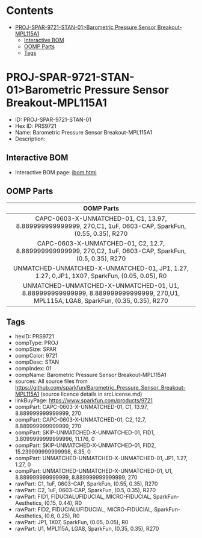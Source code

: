 



Contents
========

* [PROJ-SPAR-9721-STAN-01>Barometric Pressure Sensor Breakout-MPL115A1](#proj-spar-9721-stan-01barometric-pressure-sensor-breakout-mpl115a1)
	* [Interactive BOM](#interactive-bom)
	* [OOMP Parts](#oomp-parts)
	* [Tags](#tags)

# PROJ-SPAR-9721-STAN-01>Barometric Pressure Sensor Breakout-MPL115A1

- ID: PROJ-SPAR-9721-STAN-01
- Hex ID: PRS9721
- Name: Barometric Pressure Sensor Breakout-MPL115A1
- Description: 

## Interactive BOM

- Interactive BOM page: [ibom.html](kicad/bom/ibom.html)

## OOMP Parts
  

|OOMP Parts|
| :---: |
|CAPC-0603-X-UNMATCHED-01, C1, 13.97, 8.889999999999999, 270,C1, 1uF, 0603-CAP, SparkFun, (0.55, 0.35), R270|
|CAPC-0603-X-UNMATCHED-01, C2, 12.7, 8.889999999999999, 270,C2, 1uF, 0603-CAP, SparkFun, (0.5, 0.35), R270|
|UNMATCHED-UNMATCHED-X-UNMATCHED-01, JP1, 1.27, 1.27, 0,JP1, 1X07, SparkFun, (0.05, 0.05), R0|
|UNMATCHED-UNMATCHED-X-UNMATCHED-01, U1, 8.889999999999999, 8.889999999999999, 270,U1, MPL115A, LGA8, SparkFun, (0.35, 0.35), R270|

## Tags

- hexID: PRS9721
- oompType: PROJ
- oompSize: SPAR
- oompColor: 9721
- oompDesc: STAN
- oompIndex: 01
- oompName: Barometric Pressure Sensor Breakout-MPL115A1
- sources: All source files from https://github.com/sparkfun/Barometric_Pressure_Sensor_Breakout-MPL115A1 (source licence details in srcLicense.md)
- linkBuyPage: https://www.sparkfun.com/products/9721
- oompPart: CAPC-0603-X-UNMATCHED-01, C1, 13.97, 8.889999999999999, 270
- oompPart: CAPC-0603-X-UNMATCHED-01, C2, 12.7, 8.889999999999999, 270
- oompPart: SKIP-UNMATCHED-X-UNMATCHED-01, FID1, 3.8099999999999996, 11.176, 0
- oompPart: SKIP-UNMATCHED-X-UNMATCHED-01, FID2, 15.239999999999998, 6.35, 0
- oompPart: UNMATCHED-UNMATCHED-X-UNMATCHED-01, JP1, 1.27, 1.27, 0
- oompPart: UNMATCHED-UNMATCHED-X-UNMATCHED-01, U1, 8.889999999999999, 8.889999999999999, 270
- rawPart: C1, 1uF, 0603-CAP, SparkFun, (0.55, 0.35), R270
- rawPart: C2, 1uF, 0603-CAP, SparkFun, (0.5, 0.35), R270
- rawPart: FID1, FIDUCIALUFIDUCIAL, MICRO-FIDUCIAL, SparkFun-Aesthetics, (0.15, 0.44), R0
- rawPart: FID2, FIDUCIALUFIDUCIAL, MICRO-FIDUCIAL, SparkFun-Aesthetics, (0.6, 0.25), R0
- rawPart: JP1, 1X07, SparkFun, (0.05, 0.05), R0
- rawPart: U1, MPL115A, LGA8, SparkFun, (0.35, 0.35), R270

